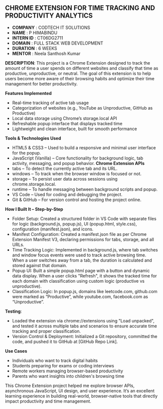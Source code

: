 ## CHROME EXTENSION FOR TIME TRACKING AND PRODUCTIVITY ANALYTICS

- **COMPANY** : CODTECH IT SOLUTIONS
- **NAME** : P HIMABINDU
- **INTERN ID** : CT06DG2711
- **DOMAIN** : FULL STACK WEB DEVELOPMENT
- **DURATION** : 6 WEEKS
- **MENTOR** : Neela Santhosh Kumar

**DESCRIPTION**:
This project is a Chrome Extension designed to track the amount of time a user spends on different websites and classify that time as productive, unproductive, or neutral. 
The goal of this extension is to help users become more aware of their browsing habits and optimize their time management for better productivity.

**Features Implemented**
- Real-time tracking of active tab usage
- Categorization of websites (e.g., YouTube as Unproductive, GitHub as Productive)
- Local data storage using Chrome’s storage.local API
- Refreshable popup interface that displays tracked time
- Lightweight and clean interface, built for smooth performance

**Tools & Technologies Used**
- HTML5 & CSS3 – Used to build a responsive and minimal user interface for the popup.
- JavaScript (Vanilla) – Core functionality for background logic, tab activity, messaging, and popup behavior.
**Chrome Extension APIs**
- tabs – To detect the currently active tab and its URL.
- windows – To track when the browser window is focused or not.
- storage – To persist user data across sessions using chrome.storage.local.
- runtime – To handle messaging between background scripts and popup.
- VS Code – Used for coding and debugging the project.
- Git & GitHub – For version control and hosting the project online.

**How I Built It – Step-by-Step**
- Folder Setup:
Created a structured folder in VS Code with separate files for logic (background.js, popup.js), UI (popup.html, style.css), configuration (manifest.json), and icons.
- Manifest Configuration:
Created a manifest.json file as per Chrome Extension Manifest V3, declaring permissions for tabs, storage, and all URLs.
- Time Tracking Logic:
Implemented in background.js, where tab switches and window focus events were used to track active browsing time. When a user switches away from a tab, the duration is calculated and stored against that domain.
- Popup UI:
Built a simple popup.html page with a button and dynamic data display. When a user clicks "Refresh", it shows the tracked time for each domain with classification using custom logic (productive vs unproductive).
- Classification Logic:
In popup.js, domains like leetcode.com, github.com were marked as “Productive”, while youtube.com, facebook.com as “Unproductive”.

**Testing**:
- Loaded the extension via chrome://extensions using "Load unpacked", and tested it across multiple tabs and scenarios to ensure accurate time tracking and proper classification.
- Version Control & Deployment:
Initialized a Git repository, committed the code, and pushed it to GitHub at [GitHub Repo Link].

**Use Cases**
- Individuals who want to track digital habits
- Students preparing for exams or coding interviews
- Remote workers managing browser-based productivity
- Parents who want insights into children's browsing time

This Chrome Extension project helped me explore browser APIs, asynchronous JavaScript, UI design, and user experience. 
It’s an excellent learning experience in building real-world, browser-native tools that directly impact productivity and time management.

